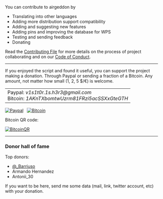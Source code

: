 You can contribute to airgeddon by

- Translating into other languages
- Adding more distribution support compatibility
- Adding and suggesting new features
- Adding pins and improving the database for WPS
- Testing and sending feedback
- Donating

Read the [Contributing File] for more details on the process of project collaborating and on our [Code of Conduct].

***

If you enjoyed the script and found it useful, you can support the project making a donation. Through Paypal or sending a fraction of a Bitcoin. Any amount, not matter how small (1, 2, 5 $/€) is welcome.

<table>
  <tr>
    <td>
      Paypal: <em>v1s1t0r.1s.h3r3&#64;gmail.com</em> <br/>
      Bitcoin: <em>1AKnTXbomtwUzrm81FRzi5acSSXxGteGTH</em>
    </td>
  </tr>
</table>

[![Paypal][Paypal]](https://www.paypal.com/cgi-bin/webscr?cmd=_s-xclick&hosted_button_id=7ELM486P7XKKG)
&nbsp;
[![Bitcoin][Bitcoin]](https://blockchain.info/address/1AKnTXbomtwUzrm81FRzi5acSSXxGteGTH)

Bitcoin QR code:

[![BitcoinQR][BitcoinQR]](https://blockchain.info/address/1AKnTXbomtwUzrm81FRzi5acSSXxGteGTH)

***

### Donor hall of fame

Top donors:

 - [@_Barriuso](https://twitter.com/_Barriuso)
 - Armando Hernandez
 - Antonii_30

If you want to be here, send me some data (mail, link, twitter account, etc) with your donation.

<!-- Images -->
[Paypal]: https://raw.githubusercontent.com/v1s1t0r1sh3r3/airgeddon/master/imgs/banners/paypal_donate.png "Show me the money!"
[Bitcoin]: https://raw.githubusercontent.com/v1s1t0r1sh3r3/airgeddon/master/imgs/banners/bitcoin_donate.png "Show me the money!"
[BitcoinQR]: https://raw.githubusercontent.com/v1s1t0r1sh3r3/airgeddon/master/imgs/banners/bitcoin_qr.png "Show me the money!"

[Contributing File]: https://github.com/v1s1t0r1sh3r3/airgeddon/blob/master/CONTRIBUTING.md
[Code of Conduct]: https://github.com/v1s1t0r1sh3r3/airgeddon/blob/dev/CODE_OF_CONDUCT.md